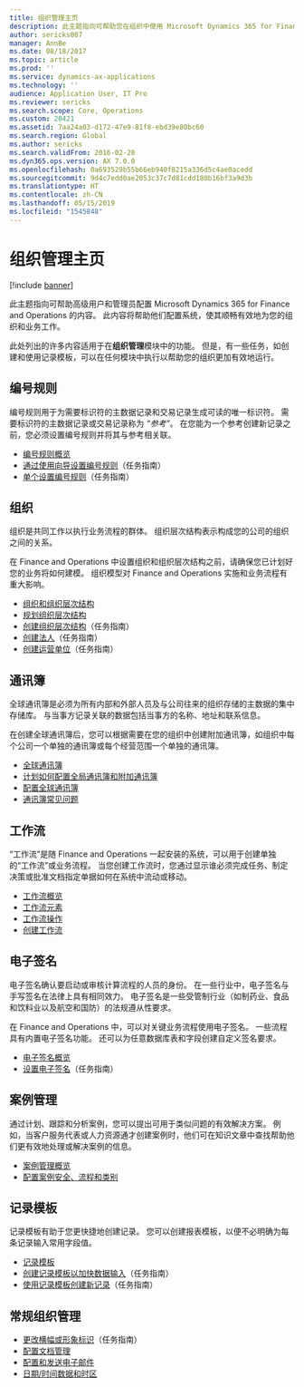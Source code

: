 ```yaml
---
title: 组织管理主页
description: 此主题指向可帮助您在组织中使用 Microsoft Dynamics 365 for Finance and Operations 的资源。
author: sericks007
manager: AnnBe
ms.date: 08/18/2017
ms.topic: article
ms.prod: ''
ms.service: dynamics-ax-applications
ms.technology: ''
audience: Application User, IT Pro
ms.reviewer: sericks
ms.search.scope: Core, Operations
ms.custom: 20421
ms.assetid: 7aa24a03-d172-47e9-81f8-ebd39e80bc60
ms.search.region: Global
ms.author: sericks
ms.search.validFrom: 2016-02-28
ms.dyn365.ops.version: AX 7.0.0
ms.openlocfilehash: 0a693529b55b66eb940f8215a336d5c4ae0acedd
ms.sourcegitcommit: 9d4c7edd0ae2053c37c7d81cdd180b16bf3a9d3b
ms.translationtype: HT
ms.contentlocale: zh-CN
ms.lasthandoff: 05/15/2019
ms.locfileid: "1545848"
---
```

# <a name="organization-administration-home-page"></a>组织管理主页

[!include [banner](../includes/banner.md)]

此主题指向可帮助高级用户和管理员配置 Microsoft Dynamics 365 for Finance and Operations 的内容。 此内容将帮助他们配置系统，使其顺畅有效地为您的组织和业务工作。

此处列出的许多内容适用于在**组织管理**模块中的功能。 但是，有一些任务，如创建和使用记录模板，可以在任何模块中执行以帮助您的组织更加有效地运行。

## <a name="number-sequences"></a>编号规则

编号规则用于为需要标识符的主数据记录和交易记录生成可读的唯一标识符。 需要标识符的主数据记录或交易记录称为 *“参考”*。 在您能为一个参考创建新记录之前，您必须设置编号规则并将其与参考相关联。

- [编号规则概览](number-sequence-overview.md)
- [通过使用向导设置编号规则](tasks/set-up-number-sequences-wizard.md)（任务指南）
- [单个设置编号规则](tasks/set-up-number-sequences-individual-basis.md)（任务指南）

## <a name="organizations"></a>组织

组织是共同工作以执行业务流程的群体。 组织层次结构表示构成您的公司的组织之间的关系。

在 Finance and Operations 中设置组织和组织层次结构之前，请确保您已计划好您的业务将如何建模。 组织模型对 Finance and Operations 实施和业务流程有重大影响。

- [组织和组织层次结构](organizations-organizational-hierarchies.md)
- [规划组织层次结构](plan-organizational-hierarchy.md)
- [创建组织层次结构](tasks/create-organization-hierarchy.md)（任务指南）
- [创建法人](tasks/create-legal-entity.md)（任务指南）
- [创建运营单位](tasks/create-operating-unit.md)（任务指南）

## <a name="address-books"></a>通讯簿

全球通讯簿是必须为所有内部和外部人员及与公司往来的组织存储的主数据的集中存储库。 与当事方记录关联的数据包括当事方的名称、地址和联系信息。

在创建全球通讯簿后，您可以根据需要在您的组织中创建附加通讯簿，如组织中每个公司一个单独的通讯簿或每个经营范围一个单独的通讯簿。

- [全球通讯簿](overview-global-address-book.md)
- [计划如何配置全局通讯簿和附加通讯簿](plan-configuration-global-address-book-additional-address-books.md)
- [配置全球通讯簿](tasks/configure-global-address-book.md)
- [通讯簿常见问题](qa-address-books.md)

## <a name="workflow"></a>工作流

“工作流”是随 Finance and Operations 一起安装的系统，可以用于创建单独的“工作流”或业务流程。 当您创建工作流时，您通过显示谁必须完成任务、制定决策或批准文档指定单据如何在系统中流动或移动。

- [工作流概览](overview-workflow-system.md)
- [工作流元素](workflow-elements.md)
- [工作流操作](workflow-actions.md)
- [创建工作流](create-workflow.md)

## <a name="electronic-signatures"></a>电子签名

电子签名确认要启动或审核计算流程的人员的身份。 在一些行业中，电子签名与手写签名在法律上具有相同效力。 电子签名是一些受管制行业（如制药业、食品和饮料业以及航空和国防）的法规遵从性要求。

在 Finance and Operations 中，可以对关键业务流程使用电子签名。 一些流程具有内置电子签名功能。 还可以为任意数据库表和字段创建自定义签名要求。

- [电子签名概览](electronic-signature-overview.md)
- [设置电子签名](tasks/set-up-electronic-signatures.md)（任务指南）

## <a name="case-management"></a>案例管理

通过计划、跟踪和分析案例，您可以提出可用于类似问题的有效解决方案。 例如，当客户服务代表或人力资源通才创建案例时，他们可在知识文章中查找帮助他们更有效地处理或解决案例的信息。

- [案例管理概览](cases.md)
- [配置案例安全、流程和类别](plan-case-management.md)

## <a name="record-templates"></a>记录模板

记录模板有助于您更快捷地创建记录。 您可以创建报表模板，以便不必明确为每条记录输入常用字段值。

- [记录模板](record-templates.md)
- [创建记录模板以加快数据输入](../../dev-itpro/data-entities/tasks/create-record-template-facilitate-data-entry.md)（任务指南）
- [使用记录模板创建新记录](../../dev-itpro/data-entities/tasks/use-record-template-new-record.md)（任务指南）

## <a name="general-organization-administration"></a>常规组织管理

- [更改横幅或形象标识](../get-started/tasks/change-banner-or-logo.md)（任务指南）
- [配置文档管理](configure-document-management.md)
- [配置和发送电子邮件](configure-email.md)
- [日期/时间数据和时区](date-time-zones.md)
